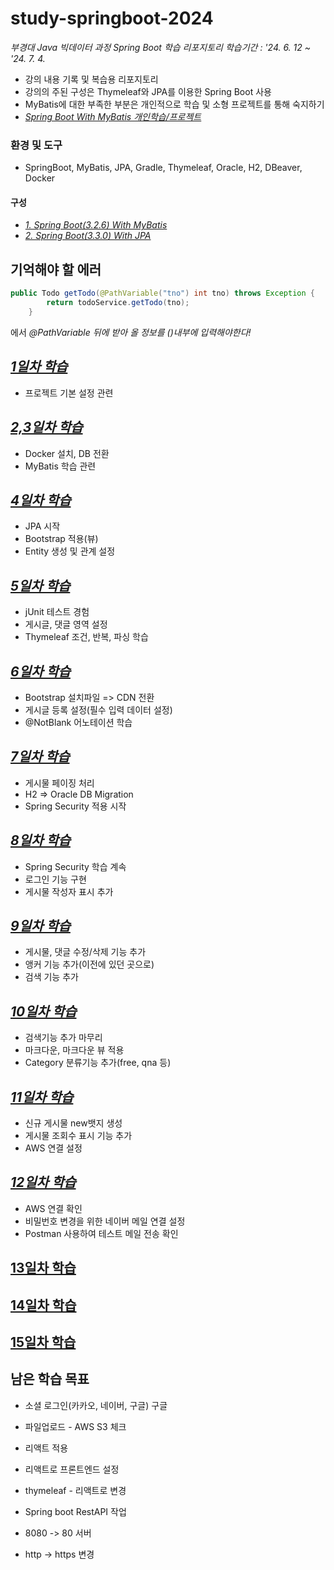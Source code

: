 # study-springboot-2024
_부경대 Java 빅데이터 과정 Spring Boot 학습 리포지토리_
_학습기간 : '24. 6. 12 ~ '24. 7. 4._

- 강의 내용 기록 및 복습용 리포지토리
- 강의의 주된 구성은 Thymeleaf와 JPA를 이용한 Spring Boot 사용
- MyBatis에 대한 부족한 부분은 개인적으로 학습 및 소형 프로젝트를 통해 숙지하기
- _[Spring Boot With MyBatis 개인학습/프로젝트](https://github.com/Koeyh/practice-SpringBoot)_

### 환경 및 도구
- SpringBoot, MyBatis, JPA, Gradle, Thymeleaf, Oracle, H2, DBeaver, Docker

#### 구성
- _[1. Spring Boot(3.2.6) With MyBatis](https://github.com/Koeyh/study-springboot-2024/tree/main/spring02)_
- _[2. Spring Boot(3.3.0) With JPA](https://github.com/Koeyh/study-springboot-2024/tree/main/spring03/backboard)_

## 기억해야 할 에러
```java
public Todo getTodo(@PathVariable("tno") int tno) throws Exception {
        return todoService.getTodo(tno);
    }
```
에서 _@PathVariable 뒤에 받아 올 정보를 ()내부에 입력해야한다!_

## ***[1일차 학습](https://github.com/Koeyh/study-springboot-2024/blob/main/Day01.md)***
- 프로젝트 기본 설정 관련

## ***[2,3일차 학습](https://github.com/Koeyh/study-springboot-2024/blob/main/Day0203.md)***
- Docker 설치, DB 전환
- MyBatis 학습 관련

## ***[4일차 학습](https://github.com/Koeyh/study-springboot-2024/blob/main/Day04.md)***
- JPA 시작
- Bootstrap 적용(뷰)
- Entity 생성 및 관계 설정
  
## ***[5일차 학습](https://github.com/Koeyh/study-springboot-2024/blob/main/Day05.md)***
- jUnit 테스트 경험
- 게시글, 댓글 영역 설정
- Thymeleaf 조건, 반복, 파싱 학습
  
## ***[6일차 학습](https://github.com/Koeyh/study-springboot-2024/blob/main/Day06.md)***
- Bootstrap 설치파일 => CDN 전환
- 게시글 등록 설정(필수 입력 데이터 설정)
- @NotBlank 어노테이션 학습

## ***[7일차 학습](https://github.com/Koeyh/study-springboot-2024/blob/main/Day07.md)***
- 게시물 페이징 처리
- H2 => Oracle DB Migration
- Spring Security 적용 시작

## ***[8일차 학습](https://github.com/Koeyh/study-springboot-2024/blob/main/Day08.md)***
- Spring Security 학습 계속
- 로그인 기능 구현
- 게시물 작성자 표시 추가

## ***[9일차 학습](https://github.com/Koeyh/study-springboot-2024/blob/main/Day09.md)***
- 게시물, 댓글 수정/삭제 기능 추가
- 앵커 기능 추가(이전에 있던 곳으로)
- 검색 기능 추가

## ***[10일차 학습](https://github.com/Koeyh/study-springboot-2024/blob/main/Day10.md)***
- 검색기능 추가 마무리
- 마크다운, 마크다운 뷰 적용
- Category 분류기능 추가(free, qna 등)

## ***[11일차 학습](https://github.com/Koeyh/study-springboot-2024/blob/main/Day11.md)***
- 신규 게시물 new뱃지 생성
- 게시물 조회수 표시 기능 추가
- AWS 연결 설정

## ***[12일차 학습](https://github.com/Koeyh/study-springboot-2024/blob/main/Day12.md)***
- AWS 연결 확인
- 비밀번호 변경을 위한 네이버 메일 연결 설정
- Postman 사용하여 테스트 메일 전송 확인

## [13일차 학습](https://github.com/Koeyh/study-springboot-2024/blob/main/Day13.md)

## [14일차 학습](https://github.com/Koeyh/study-springboot-2024/blob/main/Day14.md)

## [15일차 학습](https://github.com/Koeyh/study-springboot-2024/blob/main/Day15.md)



## 남은 학습 목표

- 소셜 로그인(카카오, 네이버, 구글) 구글
- 파일업로드 - AWS S3 체크


- 리액트 적용
- 리액트로 프론트엔드 설정
- thymeleaf - 리액트로 변경
- Spring boot RestAPI 작업

- 8080 -> 80 서버
- http -> https 변경	
